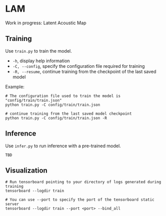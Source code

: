 # LAM
Work in progress: Latent Acoustic Map

## Training

Use `train.py` to train the model. 

- `-h`, display help information
- `-C, --config`, specify the configuration file required for training
- `-R, --resume`, continue training from the checkpoint of the last saved model

Example:
```
# The configuration file used to train the model is "config/train/train.json"
python train.py -C config/train/train.json

# continue training from the last saved model checkpoint
python train.py -C config/train/train.json -R
```

## Inference

Use `infer.py` to run inference with a pre-trained model.

```
TBD	
```

## Visualization
```
# Run tensorboard pointing to your directory of logs generated during training
tensorboard --logdir train

# You can use --port to specify the port of the tensorboard static server
tensorboard --logdir train --port <port> --bind_all
```
